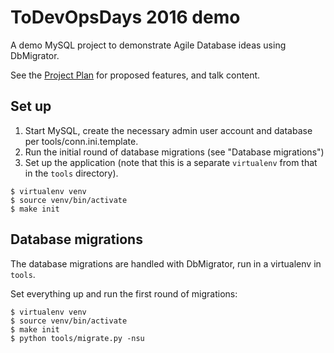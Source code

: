 # ToDevOpsDays 2016 demo

A demo MySQL project to demonstrate Agile Database ideas using
DbMigrator.

See the [Project Plan](./project_plan.md) for proposed features, and
talk content.

## Set up

1. Start MySQL, create the necessary admin user account and database
per tools/conn.ini.template.
2. Run the initial round of database migrations (see "Database migrations")
3. Set up the application (note that this is a separate `virtualenv`
from that in the `tools` directory).

```
$ virtualenv venv
$ source venv/bin/activate
$ make init
```

## Database migrations

The database migrations are handled with DbMigrator, run in a
virtualenv in `tools`.

Set everything up and run the first round of migrations:

```
$ virtualenv venv
$ source venv/bin/activate
$ make init
$ python tools/migrate.py -nsu
```
